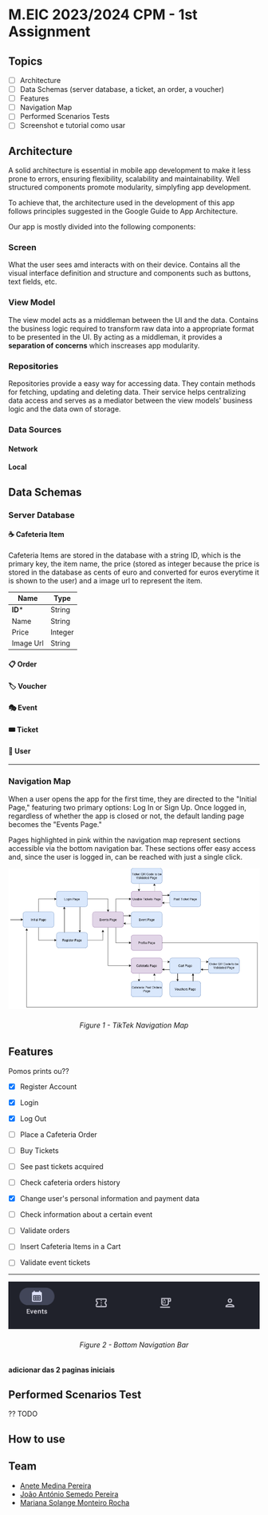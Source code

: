 # M.EIC 2023/2024 CPM - 1st  Assignment

## Topics
- [ ] Architecture
- [ ] Data Schemas (server database, a ticket, an order, a voucher)
- [ ] Features
- [ ] Navigation Map
- [ ] Performed Scenarios Tests
- [ ] Screenshot e tutorial como usar

## Architecture
A solid architecture is essential in mobile app development to make it less prone to errors, ensuring flexibility, scalability and maintainability. Well structured components promote modularity, simplyfing app development.

To achieve that, the architecture used in the development of this app follows principles suggested in the Google Guide to App Architecture.

Our app is mostly divided into the following components:
### Screen
What the user sees amd interacts with on their device. Contains all the visual interface definition and structure and components such as buttons, text fields, etc.

### View Model
The view model acts as a middleman between the UI and the data. Contains the business logic required to transform raw data into a appropriate format to be presented in the UI.
By acting as a middleman, it provides a **separation of concerns** which inscreases app modularity.


### Repositories
Repositories provide a easy way for accessing data. They contain methods for fetching, updating and deleting data. Their service helps centralizing data access and serves as a mediator between the view models' business logic and the data own of storage.

### Data Sources
#### Network
#### Local

## Data Schemas
### Server Database
#### ☕ Cafeteria Item 
Cafeteria Items are stored in the database with a string ID, which is the primary key, the item name, the price (stored as integer because the price is stored in the database as cents of euro and converted for euros everytime it is shown to the user) and a image url to represent the item.

| Name      | Type    |
|-----------|---------|
| **ID***   | String  |
| Name      | String  |
| Price     | Integer |
| Image Url | String  |

#### 📋 Order 

#### 🏷️ Voucher 

#### 🎭 Event 

#### 🎟️ Ticket 

#### 👥 User 

----------------------
### Navigation Map
When a user opens the app for the first time, they are directed to the "Initial Page," featuring two primary options: Log In or Sign Up. Once logged in, regardless of whether the app is closed or not, the default landing page becomes the "Events Page."

Pages highlighted in pink within the navigation map represent sections accessible via the bottom navigation bar. These sections offer easy access and, since the user is logged in, can be reached with just a single click.

<div align="center">
 
![navigation-map.png](images-report%2Fnavigation-map.png)
###### Figure 1 - TikTek Navigation Map
</div>


## Features
Pomos prints ou??
- [x] Register Account
- [x] Login
- [x] Log Out
- [ ] Place a Cafeteria Order
- [ ] Buy Tickets
- [ ] See past tickets acquired
- [ ] Check cafeteria orders history
- [x] Change user's personal information and payment data
- [ ] Check information about a certain event
- [ ] Validate orders
- [ ] Insert Cafeteria Items in a Cart
- [ ] Validate event tickets


----------------------

<div align="center">

![navigation-bar.png](images-report%2Fbottom-navigation-bar.png)
###### Figure 2 - Bottom Navigation Bar
</div>

**adicionar das 2 paginas iniciais**



## Performed Scenarios Test
?? TODO

## How to use

## Team
- [Anete Medina Pereira](https://sigarra.up.pt/feup/pt/fest_geral.cursos_list?pv_num_unico=202008856)
- [João António Semedo Pereira](https://sigarra.up.pt/feup/pt/fest_geral.cursos_list?pv_num_unico=202007145)
- [Mariana Solange Monteiro Rocha](https://sigarra.up.pt/feup/pt/fest_geral.cursos_list?pv_num_unico=202004656)
